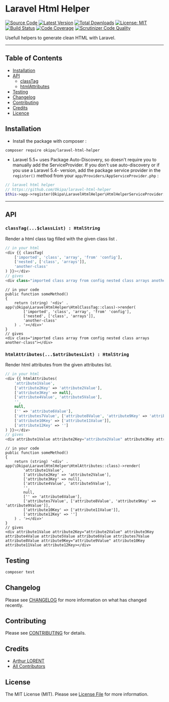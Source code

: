 # Laravel Html Helper

[![Source Code](https://img.shields.io/badge/source-okipa/laravel--html--helper-blue.svg)](https://github.com/Okipa/laravel-html-helper)
[![Latest Version](https://img.shields.io/github/release/okipa/laravel-html-helper.svg?style=flat-square)](https://github.com/Okipa/laravel-html-helper/releases)
[![Total Downloads](https://img.shields.io/packagist/dt/okipa/laravel-html-helper.svg?style=flat-square)](https://packagist.org/packages/okipa/laravel-html-helper)
[![License: MIT](https://img.shields.io/badge/License-MIT-blue.svg)](https://opensource.org/licenses/MIT)
[![Build Status](https://scrutinizer-ci.com/g/Okipa/laravel-html-helper/badges/build.png?b=master)](https://scrutinizer-ci.com/g/Okipa/laravel-html-helper/build-status/master)
[![Code Coverage](https://scrutinizer-ci.com/g/Okipa/laravel-html-helper/badges/coverage.png?b=master)](https://scrutinizer-ci.com/g/Okipa/laravel-html-helper/?branch=master)
[![Scrutinizer Code Quality](https://scrutinizer-ci.com/g/Okipa/laravel-html-helper/badges/quality-score.png?b=master)](https://scrutinizer-ci.com/g/Okipa/laravel-html-helper/?branch=master)

Usefull helpers to generate clean HTML with Laravel.

------------------------------------------------------------------------------------------------------------------------

## Table of Contents
- [Installation](#installation)
- [API](#api)
  - [classTag](#classtag)
  - [htmlAttributes](#htmlattributes)
- [Testing](#testing)
- [Changelog](#changelog)
- [Contributing](#contributing)
- [Credits](#credits)
- [Licence](#license)

## Installation

- Install the package with composer :
```bash
composer require okipa/laravel-html-helper
```

- Laravel 5.5+ uses Package Auto-Discovery, so doesn't require you to manually add the ServiceProvider.
If you don't use auto-discovery or if you use a Laravel 5.4- version, add the package service provider in the `register()` method from your `app/Providers/AppServiceProvider.php` :
```php
// laravel html helper
// https://github.com/Okipa/laravel-html-helper
$this->app->register(Okipa\LaravelHtmlHelper\HtmlHelperServiceProvider::class);
```

------------------------------------------------------------------------------------------------------------------------

## API

### `classTag(...$classList) : HtmlString`
Render a html class tag filled with the given class list .  

```php
// in your html
<div {{ classTag(
    ['imported', 'class', 'array', 'from' 'config'],
    ['nested', ['class', 'arrays']],
    'another-class'
) }}></div>
// gives
<div class="imported class array from config nested class arrays another-class"></div>
```

```
// in your code
public function someMethod()
{
    return (string) '<div' . app(\Okipa\LaravelHtmlHelper\HtmlClassTag::class)->render(
        ['imported', 'class', 'array', 'from' 'config'],
        ['nested', ['class', 'arrays']],
        'another-class'
    ) . '></div>'
}
// gives
<div class="imported class array from config nested class arrays another-class"></div>
```

### `htmlAttributes(...$attributesList) : HtmlString`
Render html attributes from the given attributes list.

```php
// in your html
<div {{ htmlAttributes(
    'attribute1Value',
    ['attribute2Key' => 'attribute2Value'],
    ['attribute3Key' => null],
    ['attribute4Value', 'attribute5Value'],
    '',
    null,
    ['' => 'attribute6Value'],
    ['attributes7Value', ['attribute8Value', 'attribute9Key' => 'attribute9Value']],
    ['attribute10Key' => ['attribute11Value']],
    ['attribute12Key' => '']
) }}></div>
// gives
<div attribute1Value attribute2Key="attribute2Value" attribute3Key attribute4Value attribute5Value attribute6Value attributes7Value attribute8Value attribute9Key="attribute9Value" attribute10Key attribute11Value attribute12Key></div>
```

```
// in your code
public function someMethod()
{
    return (string) '<div' . app(\Okipa\LaravelHtmlHelper\HtmlAttributes::class)->render(
        'attribute1Value',
        ['attribute2Key' => 'attribute2Value'],
        ['attribute3Key' => null],
        ['attribute4Value', 'attribute5Value'],
        '',
        null,
        ['' => 'attribute6Value'],
        ['attributes7Value', ['attribute8Value', 'attribute9Key' => 'attribute9Value']],
        ['attribute10Key' => ['attribute11Value']],
        ['attribute12Key' => '']
    ) . '></div>'
}
// gives
<div attribute1Value attribute2Key="attribute2Value" attribute3Key attribute4Value attribute5Value attribute6Value attributes7Value attribute8Value attribute9Key="attribute9Value" attribute10Key attribute11Value attribute12Key></div>
```

## Testing

```bash
composer test
```

## Changelog

Please see [CHANGELOG](CHANGELOG.md) for more information on what has changed recently.

## Contributing

Please see [CONTRIBUTING](CONTRIBUTING.md) for details.

## Credits

- [Arthur LORENT](https://github.com/okipa)
- [All Contributors](../../contributors)

## License

The MIT License (MIT). Please see [License File](LICENSE.md) for more information.
